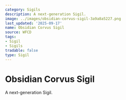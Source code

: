 ```yaml
---
category: Sigils
description: A next-generation Sigil.
image: ../images/obsidian-corvus-sigil-3a9a8a5227.png
last_updated: '2025-09-17'
name: Obsidian Corvus Sigil
source: WFCD
tags:
- Sigil
- Sigils
tradable: false
type: Sigil
---
```


# Obsidian Corvus Sigil

A next-generation Sigil.

